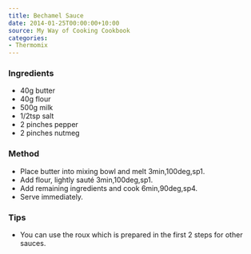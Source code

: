 ```yaml
---
title: Bechamel Sauce
date: 2014-01-25T00:00:00+10:00
source: My Way of Cooking Cookbook
categories:
- Thermomix
---
```










### Ingredients

* 40g butter
* 40g flour
* 500g milk
* 1/2tsp salt
* 2 pinches pepper
* 2 pinches nutmeg

### Method

* Place butter into mixing bowl and melt 3min,100deg,sp1.
* Add flour, lightly sauté 3min,100deg,sp1.
* Add remaining ingredients and cook 6min,90deg,sp4.
* Serve immediately.

### Tips

* You can use the roux which is prepared in the first 2 steps for other sauces.
